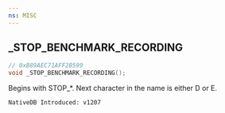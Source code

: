 ```yaml
---
ns: MISC
---
```

## _STOP_BENCHMARK_RECORDING

```c
// 0xB89AEC71AFF2B599
void _STOP_BENCHMARK_RECORDING();
```

Begins with STOP_*. Next character in the name is either D or E.

```
NativeDB Introduced: v1207
```

